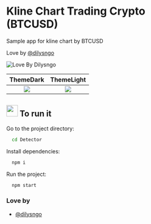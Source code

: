 # Kline Chart Trading Crypto (BTCUSD)

Sample app for kline chart by BTCUSD
 
Love by [@dilysngo](https://www.github.com/dilysngo)

![Love By Dilysngo](preview-dark.png)

|       ThemeDark       |       ThemeLight       |
| :-------------------: | :--------------------: |
| ![](preview-dark.png) | ![](preview-light.png) |

## <h2><img src="https://media.giphy.com/media/WUlplcMpOCEmTGBtBW/giphy.gif" width="30"> To run it </h2>

Go to the project directory:

```bash
  cd Detector
```

Install dependencies:

```bash
  npm i
```

Run the project:

```bash
  npm start
```

### Love by

- [@dilysngo](https://www.github.com/dilysngo)
